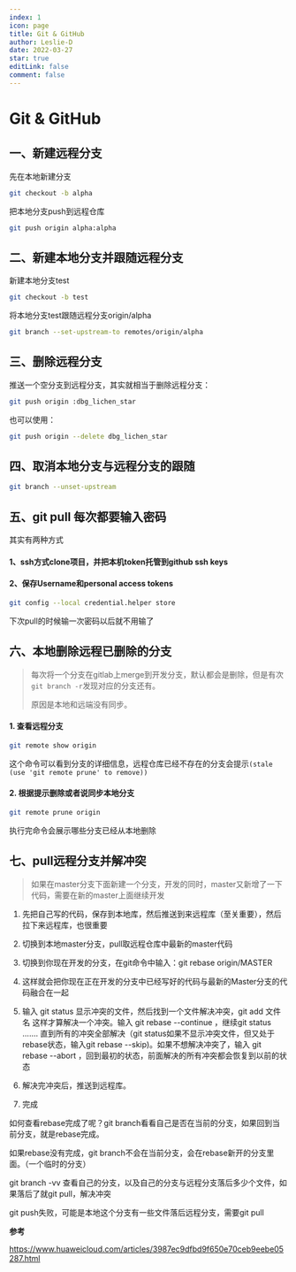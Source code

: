 ```yaml
---
index: 1
icon: page
title: Git & GitHub
author: Leslie-D
date: 2022-03-27
star: true
editLink: false
comment: false
---
```


# Git & GitHub
## 一、新建远程分支
先在本地新建分支
```bash
git checkout -b alpha
```
把本地分支push到远程仓库
```bash
git push origin alpha:alpha
```

## 二、新建本地分支并跟随远程分支
新建本地分支test
```bash
git checkout -b test
```
将本地分支test跟随远程分支origin/alpha
```bash
git branch --set-upstream-to remotes/origin/alpha
```

## 三、删除远程分支
推送一个空分支到远程分支，其实就相当于删除远程分支：

```bash
git push origin :dbg_lichen_star
```
也可以使用：
```bash
git push origin --delete dbg_lichen_star
```

## 四、取消本地分支与远程分支的跟随
```bash
git branch --unset-upstream
```

## 五、git pull 每次都要输入密码
其实有两种方式
#### 1、ssh方式clone项目，并把本机token托管到github ssh keys
#### 2、保存Username和personal access tokens
```bash
git config --local credential.helper store
```
下次pull的时候输一次密码以后就不用输了

## 六、本地删除远程已删除的分支
> 每次将一个分支在gitlab上merge到开发分支，默认都会是删除，但是有次`git branch -r`发现对应的分支还有。
>
> 原因是本地和远端没有同步。
#### 1. 查看远程分支

```bash
git remote show origin
```

这个命令可以看到分支的详细信息，远程仓库已经不存在的分支会提示`(stale (use 'git remote prune' to remove))`

#### 2. 根据提示删除或者说同步本地分支

```bash
git remote prune origin
```

执行完命令会展示哪些分支已经从本地删除

## 七、pull远程分支并解冲突
> 如果在master分支下面新建一个分支，开发的同时，master又新增了一下代码，需要在新的master上面继续开发

1. 先把自己写的代码，保存到本地库，然后推送到来远程库（至关重要），然后拉下来远程库，也很重要

2. 切换到本地master分支，pull取远程仓库中最新的master代码

3. 切换到你现在开发的分支，在git命令中输入：git rebase origin/MASTER

4. 这样就会把你现在正在开发的分支中已经写好的代码与最新的Master分支的代码融合在一起

5. 输入 git status 显示冲突的文件，然后找到一个文件解决冲突，git add 文件名
这样才算解决一个冲突。输入 git rebase --continue ，继续git status ....... 直到所有的冲突全部解决（git status如果不显示冲突文件，但又处于rebase状态，输入git rebase --skip)。如果不想解决冲突了，输入 git rebase --abort ，回到最初的状态，前面解决的所有冲突都会恢复到以前的状态

6. 解决完冲突后，推送到远程库。

7. 完成

如何查看rebase完成了呢？git branch看看自己是否在当前的分支，如果回到当前分支，就是rebase完成。

如果rebase没有完成，git branch不会在当前分支，会在rebase新开的分支里面。（一个临时的分支）

git branch -vv 查看自己的分支，以及自己的分支与远程分支落后多少个文件，如果落后了就git pull，解决冲突

git push失败，可能是本地这个分支有一些文件落后远程分支，需要git pull

**参考**

https://www.huaweicloud.com/articles/3987ec9dfbd9f650e70ceb9eebe05287.html 
